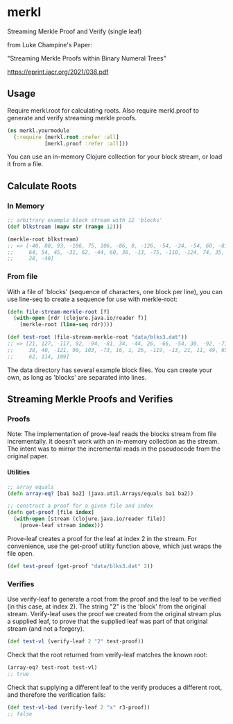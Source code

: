 # merkl
Streaming Merkle Proof and Verify (single leaf)

from Luke Champine's Paper: 

"Streaming Merkle Proofs within Binary Numeral Trees"
	
https://eprint.iacr.org/2021/038.pdf


## Usage

Require merkl.root for calculating roots. Also require merkl.proof to generate and verify streaming merkle proofs.

```clojure
(ns merkl.yourmodule
  (:require [merkl.root :refer :all]
            [merkl.proof :refer :all]))
```

You can use an in-memory Clojure collection for your block stream, or load it from a file.

## Calculate Roots

### In Memory

```clojure
;; arbitrary example block stream with 12 'blocks'
(def blkstream (mapv str (range 12)))

(merkle-root blkstream)
;; => [-40, 80, 93, -106, 75, 106, -86, 0, -126, -54, -24, -54, 60, -81, 3,
;;     64, 54, 45, -31, 62, -44, 60, 36, -13, -75, -110, -124, 74, 35, -87,
;;     28, -40]
```

### From file

With a file of 'blocks' (sequence of characters, one block per line), you can use line-seq to create a sequence for use with merkle-root:

```clojure
(defn file-stream-merkle-root [f]
  (with-open [rdr (clojure.java.io/reader f)]
    (merkle-root (line-seq rdr))))

(def test-root (file-stream-merkle-root "data/blks3.dat"))
;; => [21, 127, -117, 92, -94, -81, 34, -44, 26, -66, -54, 30, -92, -71,
;;     38, 40, -121, 90, 103, -73, 16, 1, 25, -119, -13, 21, 11, 49, 65,
;;     62, 114, 109]
```

The data directory has several example block files. You can create your own, as long as 'blocks' are separated into lines.

## Streaming Merkle Proofs and Verifies

### Proofs

Note: The implementation of prove-leaf reads the blocks stream from file incrementally. It doesn't work with an in-memory collection as the stream. The intent was to mirror the incremental reads in the pseudocode from the original paper.

#### Utilities
```clojure
;; array equals
(defn array-eq? [ba1 ba2] (java.util.Arrays/equals ba1 ba2))

;; construct a proof for a given file and index
(defn get-proof [file index]
  (with-open [stream (clojure.java.io/reader file)]
    (prove-leaf stream index)))
```

Prove-leaf creates a proof for the leaf at index 2 in the stream. For convenience, use the get-proof utility function above, which just wraps the file open.

```clojure
(def test-proof (get-proof "data/blks3.dat" 2))
```

### Verifies

Use verify-leaf to generate a root from the proof and the leaf to be verified (in this case, at index 2). The string "2" is the 'block' from the original stream. Verify-leaf uses the proof we created from the original stream plus a supplied leaf, to prove that the supplied leaf was part of that original stream (and not a forgery).

```clojure
(def test-vl (verify-leaf 2 "2" test-proof))
```

Check that the root returned from verify-leaf matches the known root:

```clojure
(array-eq? test-root test-vl)
;; true
```

Check that supplying a different leaf to the verify produces a different root, and therefore the verification fails:

```clojure
(def test-vl-bad (verify-leaf 2 "x" r3-proof))
;; false
```
